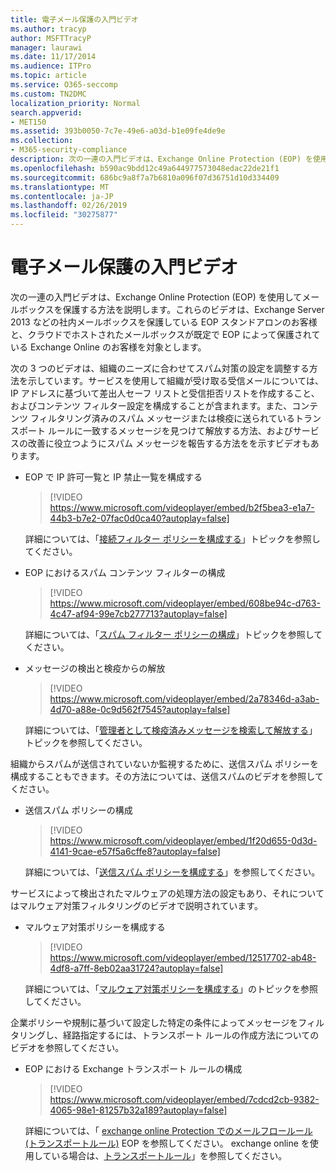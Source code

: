 ```yaml
---
title: 電子メール保護の入門ビデオ
ms.author: tracyp
author: MSFTTracyP
manager: laurawi
ms.date: 11/17/2014
ms.audience: ITPro
ms.topic: article
ms.service: O365-seccomp
ms.custom: TN2DMC
localization_priority: Normal
search.appverid:
- MET150
ms.assetid: 393b0050-7c7e-49e6-a03d-b1e09fe4de9e
ms.collection:
- M365-security-compliance
description: 次の一連の入門ビデオは、Exchange Online Protection (EOP) を使用してメールボックスを保護する方法を説明します。これらのビデオは、Exchange Server 2013 などの社内メールボックスを保護している EOP スタンドアロンのお客様と、クラウドでホストされたメールボックスが既定で EOP によって保護されている Exchange Online のお客様を対象とします。
ms.openlocfilehash: b590ac9bdd12c49a644977573048edac22de21f1
ms.sourcegitcommit: 686bc9a8f7a7b6810a096f07d36751d10d334409
ms.translationtype: MT
ms.contentlocale: ja-JP
ms.lasthandoff: 02/26/2019
ms.locfileid: "30275877"
---
```

# <a name="videos-for-getting-started-with-protecting-your-email"></a>電子メール保護の入門ビデオ

次の一連の入門ビデオは、Exchange Online Protection (EOP) を使用してメールボックスを保護する方法を説明します。これらのビデオは、Exchange Server 2013 などの社内メールボックスを保護している EOP スタンドアロンのお客様と、クラウドでホストされたメールボックスが既定で EOP によって保護されている Exchange Online のお客様を対象とします。 
  
次の 3 つのビデオは、組織のニーズに合わせてスパム対策の設定を調整する方法を示しています。サービスを使用して組織が受け取る受信メールについては、IP アドレスに基づいて差出人セーフ リストと受信拒否リストを作成すること、およびコンテンツ フィルター設定を構成することが含まれます。また、コンテンツ フィルタリング済みのスパム メッセージまたは検疫に送られているトランスポート ルールに一致するメッセージを見つけて解放する方法、およびサービスの改善に役立つようにスパム メッセージを報告する方法をを示すビデオもあります。
  
- EOP で IP 許可一覧と IP 禁止一覧を構成する
    > [!VIDEO https://www.microsoft.com/videoplayer/embed/b2f5bea3-e1a7-44b3-b7e2-07fac0d0ca40?autoplay=false]
  
    詳細については、「[接続フィルター ポリシーを構成する](configure-the-connection-filter-policy.md)」トピックを参照してください。 
    
- EOP におけるスパム コンテンツ フィルターの構成
    > [!VIDEO https://www.microsoft.com/videoplayer/embed/608be94c-d763-4c47-af94-99e7cb277713?autoplay=false]
  
    詳細については、「[スパム フィルター ポリシーの構成](configure-your-spam-filter-policies.md)」トピックを参照してください。 
    
- メッセージの検出と検疫からの解放
    > [!VIDEO https://www.microsoft.com/videoplayer/embed/2a78346d-a3ab-4d70-a88e-0c9d562f7545?autoplay=false]
  
    詳細については、「[管理者として検疫済みメッセージを検索して解放する](find-and-release-quarantined-messages-as-an-administrator.md)」トピックを参照してください。 
    
組織からスパムが送信されていないか監視するために、送信スパム ポリシーを構成することもできます。その方法については、送信スパムのビデオを参照してください。
  
- 送信スパム ポリシーの構成
    > [!VIDEO https://www.microsoft.com/videoplayer/embed/1f20d655-0d3d-4141-9cae-e57f5a6cffe8?autoplay=false]
  
    詳細については、「[送信スパム ポリシーを構成する](configure-the-outbound-spam-policy.md)」を参照してください。
    
サービスによって検出されたマルウェアの処理方法の設定もあり、それについてはマルウェア対策フィルタリングのビデオで説明されています。
  
- マルウェア対策ポリシーを構成する
    > [!VIDEO https://www.microsoft.com/videoplayer/embed/12517702-ab48-4df8-a7ff-8eb02aa31724?autoplay=false]
  
    詳細については、「[マルウェア対策ポリシーを構成する](configure-anti-malware-policies.md)」のトピックを参照してください。 
    
企業ポリシーや規制に基づいて設定した特定の条件によってメッセージをフィルタリングし、経路指定するには、トランスポート ルールの作成方法についてのビデオを参照してください。
  
- EOP における Exchange トランスポート ルールの構成
    > [!VIDEO https://www.microsoft.com/videoplayer/embed/7cdcd2cb-9382-4065-98e1-81257b32a189?autoplay=false]
  
    詳細については、「 [exchange online Protection でのメールフロールール (トランスポートルール)](eop/mail-flow-rules-transport-rules-0.md) EOP を参照してください。 exchange online を使用している場合は、[トランスポートルール](http://technet.microsoft.com/library/743bd525-0ca2-426d-b76c-b4a052bc8886.aspx)」を参照してください。 
    

